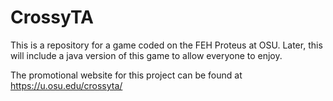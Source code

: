 # CrossyTA
This is a repository for a game coded on the FEH Proteus at OSU. Later, this will include a java version of this game to allow everyone to enjoy.

The promotional website for this project can be found at https://u.osu.edu/crossyta/
